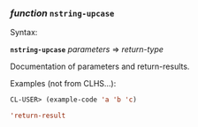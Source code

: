 ### <em>function</em> <strong>`nstring-upcase`</strong>

Syntax:

<strong>`nstring-upcase`</strong> <em>parameters</em> => <em>return-type</em>

Documentation of parameters and return-results.

Examples (not from CLHS...):

```lisp
CL-USER> (example-code 'a 'b 'c)

'return-result
```
